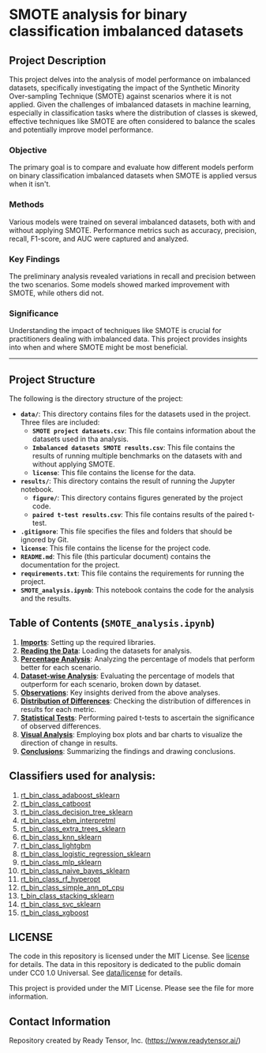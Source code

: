 # SMOTE analysis for binary classification imbalanced datasets

## Project Description

This project delves into the analysis of model performance on imbalanced datasets, specifically investigating the impact of the Synthetic Minority Over-sampling Technique (SMOTE) against scenarios where it is not applied. Given the challenges of imbalanced datasets in machine learning, especially in classification tasks where the distribution of classes is skewed, effective techniques like SMOTE are often considered to balance the scales and potentially improve model performance.

### Objective

The primary goal is to compare and evaluate how different models perform on binary classification imbalanced datasets when SMOTE is applied versus when it isn't.

### Methods

Various models were trained on several imbalanced datasets, both with and without applying SMOTE. Performance metrics such as accuracy, precision, recall, F1-score, and AUC were captured and analyzed.

### Key Findings

The preliminary analysis revealed variations in recall and precision between the two scenarios. Some models showed marked improvement with SMOTE, while others did not.

### Significance

Understanding the impact of techniques like SMOTE is crucial for practitioners dealing with imbalanced data. This project provides insights into when and where SMOTE might be most beneficial.

---

## Project Structure

The following is the directory structure of the project:

- **`data/`**: This directory contains files for the datasets used in the project. Three files are included:
  - **`SMOTE project datasets.csv`**: This file contains information about the datasets used in tha analysis.
  - **`Imbalanced datasets SMOTE results.csv`**: This file contains the results of running multiple benchmarks on the datasets with and without applying SMOTE.
  - **`license`**: This file contains the license for the data.
- **`results/`**: This directory contains the result of running the Jupyter notebook.
  - **`figure/`**: This directory contains figures generated by the project code.
  - **`paired t-test results.csv`**: This file contains results of the paired t-test.
- **`.gitignore`**: This file specifies the files and folders that should be ignored by Git.
- **`license`**: This file contains the license for the project code.
- **`README.md`**: This file (this particular document) contains the documentation for the project.
- **`requirements.txt`**: This file contains the requirements for running the project.
- **`SMOTE_analysis.ipynb`**: This notebook contains the code for the analysis and the results.

## Table of Contents (**`SMOTE_analysis.ipynb`**)

1. **[Imports](#imports)**: Setting up the required libraries.
2. **[Reading the Data](#reading-the-data)**: Loading the datasets for analysis.
3. **[Percentage Analysis](#percentage-analysis)**: Analyzing the percentage of models that perform better for each scenario.
4. **[Dataset-wise Analysis](#dataset-wise-analysis)**: Evaluating the percentage of models that outperform for each scenario, broken down by dataset.
5. **[Observations](#observations)**: Key insights derived from the above analyses.
6. **[Distribution of Differences](#distribution-of-differences)**: Checking the distribution of differences in results for each metric.
7. **[Statistical Tests](#statistical-tests)**: Performing paired t-tests to ascertain the significance of observed differences.
8. **[Visual Analysis](#visual-analysis)**: Employing box plots and bar charts to visualize the direction of change in results.
9. **[Conclusions](#conclusions)**: Summarizing the findings and drawing conclusions.

## Classifiers used for analysis:

1. [rt_bin_class_adaboost_sklearn](https://github.com/readytensor/rt_bin_class_adaboost_sklearn)
2. [rt_bin_class_catboost](https://github.com/readytensor/rt_bin_class_catboost)
3. [rt_bin_class_decision_tree_sklearn](https://github.com/readytensor/rt_bin_class_decision_tree_sklearn)
4. [rt_bin_class_ebm_interpretml](https://github.com/readytensor/rt_bin_class_ebm_interpretml)
5. [rt_bin_class_extra_trees_sklearn](https://github.com/readytensor/rt_bin_class_extra_trees_sklearn)
6. [rt_bin_class_knn_sklearn](https://github.com/readytensor/rt_bin_class_knn_sklearn)
7. [rt_bin_class_lightgbm](https://github.com/readytensor/rt_bin_class_lightgbm)
8. [rt_bin_class_logistic_regression_sklearn](https://github.com/readytensor/rt_bin_class_logistic_regression_sklearn)
9. [rt_bin_class_mlp_sklearn](https://github.com/readytensor/rt_bin_class_mlp_sklearn)
10. [rt_bin_class_naive_bayes_sklearn](https://github.com/readytensor/rt_bin_class_naive_bayes_sklearn)
11. [rt_bin_class_rf_hyperopt](https://github.com/readytensor/rt_bin_class_rf_hyperopt)
12. [rt_bin_class_simple_ann_pt_cpu](https://github.com/readytensor/rt_bin_class_simple_ann_pt_cpu)
13. [t_bin_class_stacking_sklearn](https://github.com/readytensor/rt_bin_class_stacking_sklearn)
14. [rt_bin_class_svc_sklearn](https://github.com/readytensor/rt_bin_class_svc_sklearn)
15. [rt_bin_class_xgboost](https://github.com/readytensor/rt_bin_class_xgboost)

## LICENSE

The code in this repository is licensed under the MIT License. See [license](license) for details.
The data in this repository is dedicated to the public domain under CC0 1.0 Universal. See [data/license](./data/license) for details.

This project is provided under the MIT License. Please see the file for more information.

## Contact Information

Repository created by Ready Tensor, Inc. (https://www.readytensor.ai/)
